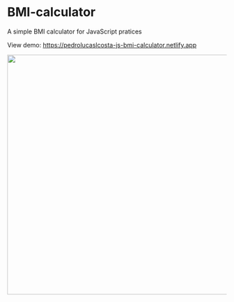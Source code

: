# BMI-calculator
A simple BMI calculator for JavaScript pratices

View demo: https://pedrolucaslcosta-js-bmi-calculator.netlify.app

<p align="center">
  <a href="#">
    <img src="https://raw.githubusercontent.com/pedrolucaslcosta/BMI-calculator/master/preview.png" width="550">
  </a>
</p>
